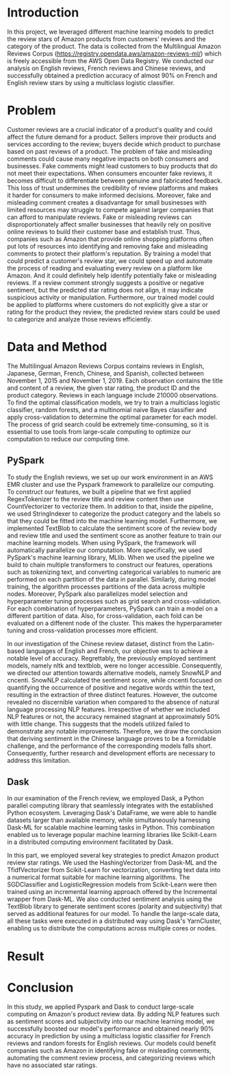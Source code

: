 # Introduction

In this project, we leveraged different machine learning models to predict the review stars of Amazon products from customers' reviews and the category of the product. The data is collected from the Multilingual Amazon Reviews Corpus (https://registry.opendata.aws/amazon-reviews-ml/) which is freely accessible from the AWS Open Data Registry. We conducted our analysis on English reviews, French reviews and Chinese reviews, and successfully obtained a prediction accuracy of almost 90% on French and English review stars by using a multiclass logistic classifier. 
# Problem

Customer reviews are a crucial indicator of a product's quality and could affect the future demand for a product. Sellers improve their products and services according to the review; buyers decide which product to purchase based on past reviews of a product. The problem of fake and misleading comments could cause many negative impacts on both consumers and businesses. Fake comments might lead customers to buy products that do not meet their expectations. When consumers encounter fake reviews, it becomes difficult to differentiate between genuine and fabricated feedback. This loss of trust undermines the credibility of review platforms and makes it harder for consumers to make informed decisions. Moreover, fake and misleading comment creates a disadvantage for small businesses with limited resources may struggle to compete against larger companies that can afford to manipulate reviews. Fake or misleading reviews can disproportionately affect smaller businesses that heavily rely on positive online reviews to build their customer base and establish trust. Thus, companies such as Amazon that provide online shopping platforms often put lots of resources into identifying and removing fake and misleading comments to protect their platform's reputation. By training a model that could predict a customer's review star, we could speed up and automate the process of reading and evaluating every review on a platform like Amazon. And it could definitely help identify potentially fake or misleading reviews. If a review comment strongly suggests a positive or negative sentiment, but the predicted star rating does not align, it may indicate suspicious activity or manipulation. Furthermore, our trained model could be applied to platforms where customers do not explicitly give a star or rating for the product they review, the predicted review stars could be used to categorize and analyze those reviews efficiently.


# Data and Method

The Multilingual Amazon Reviews Corpus contains reviews in English, Japanese, German, French, Chinese, and Spanish, collected between November 1, 2015 and November 1, 2019. Each observation contains the title and content of a review, the given star rating, the product ID and the product category. Reviews in each language include 210000 observations. To find the optimal classification models, we try to train a multiclass logistic classifier, random forests, and a multinomial naive Bayes classifier and apply cross-validation to determine the optimal parameter for each model. The process of grid search could be extremely time-consuming, so it is essential to use tools from large-scale computing to optimize our computation to reduce our computing time. 

## PySpark

To study the English reviews, we set up our work environment in an AWS EMR cluster and use the Pyspark framework to parallelize our computing. To construct our features, we built a pipeline that we first applied RegexTokenizer to the review title and review content then use CountVectorizer to vectorize them. In addition to that, inside the pipeline, we used StringIndexer to categorize the product category and the labels so that they could be fitted into the machine learning model. Furthermore, we implemented TextBlob to calculate the sentiment score of the review body and review title and used the sentiment score as another feature to train our machine learning models. When using PySpark, the framework will automatically parallelize our computation. More specifically, we used PySpark's machine learning library, MLlib. When we used the pipeline we build to chain multiple transformers to construct our features, operations such as tokenizing text, and converting categorical variables to numeric are performed on each partition of the data in parallel. Similarly, during model training, the algorithm processes partitions of the data across multiple nodes. Moreover, PySpark also parallelizes model selection and hyperparameter tuning processes such as grid search and cross-validation. For each combination of hyperparameters, PySpark can train a model on a different partition of data. Also, for cross-validation, each fold can be evaluated on a different node of the cluster. This makes the hyperparameter tuning and cross-validation processes more efficient.

In our investigation of the Chinese review dataset, distinct from the Latin-based languages of English and French, our objective was to achieve a notable level of accuracy. Regrettably, the previously employed sentiment models, namely nltk and textblob, were no longer accessible. Consequently, we directed our attention towards alternative models, namely SnowNLP and cncenti. SnowNLP calculated the sentiment score, while cncenti focused on quantifying the occurrence of positive and negative words within the text, resulting in the extraction of three distinct features. However, the outcome revealed no discernible variation when compared to the absence of natural language processing NLP features. Irrespective of whether we included NLP features or not, the accuracy remained stagnant at approximately 50% with little change. This suggests that the models utilized failed to demonstrate any notable improvements. Therefore, we draw the conclusion that deriving sentiment in the Chinese language proves to be a formidable challenge, and the performance of the corresponding models falls short. Consequently, further research and development efforts are necessary to address this limitation.

## Dask

In our examination of the French review, we employed Dask, a Python parallel computing library that seamlessly integrates with the established Python ecosystem. Leveraging Dask's DataFrame, we were able to handle datasets larger than available memory, while simultaneously harnessing Dask-ML for scalable machine learning tasks in Python. This combination enabled us to leverage popular machine learning libraries like Scikit-Learn in a distributed computing environment facilitated by Dask.

In this part, we employed several key strategies to predict Amazon product review star ratings. We used the HashingVectorizer from Dask-ML and the TfidfVectorizer from Scikit-Learn for vectorization, converting text data into a numerical format suitable for machine learning algorithms. The SGDClassifier and LogisticRegression models from Scikit-Learn were then trained using an incremental learning approach offered by the Incremental wrapper from Dask-ML. We also conducted sentiment analysis using the TextBlob library to generate sentiment scores (polarity and subjectivity) that served as additional features for our model. To handle the large-scale data, all these tasks were executed in a distributed way using Dask's YarnCluster, enabling us to distribute the computations across multiple cores or nodes.

# Result


# Conclusion

In this study, we applied Pyspark and Dask to conduct large-scale computing on Amazon's product review data. By adding NLP features such as sentiment scores and subjectivity into our machine learning model, we successfully boosted our model's performance and obtained nearly 90% accuracy in prediction by using a multiclass logistic classifier for French reviews and random forests for English reviews. Our models could benefit companies such as Amazon in identifying fake or misleading comments, automating the comment review process, and categorizing reviews which have no associated star ratings.
